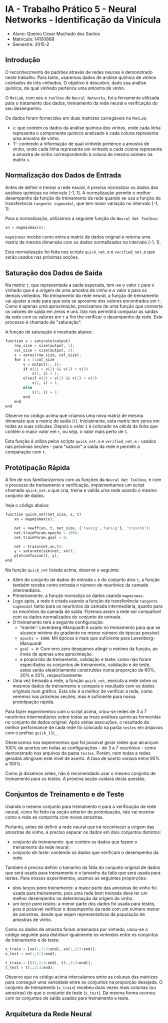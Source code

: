 # IA - Trabalho Prático 5 - Neural Networks - Identificação da Vinícula

- Aluno: Quenio Cesar Machado dos Santos
- Matrícula: 14100868
- Semestre: 2015-2

## Introdução

O reconhecimento de padrões através de redes neurais é demonstrado neste trabalho. Para tanto, usaremos dados de análise química de vinhos coletados de três vinhedos. O objetivo é descobrir, dado sua análise química, de qual vinhedo pertence uma amostra de vinho.

O `MatLab`, com seu o `toolbox` de `Neural Networks`, foi a ferramenta utilizada para o tratamento dos dados, treinamento da rede neural e verificação do seu desempenho.

Os dados foram fornecidos em duas matrizes carregáveis no `MatLab`:

- `x`: que contém os dados da análise química dos vinhos, onde cada linha representa o componente químico analisado e cada coluna representa uma amostra de vinho.
- 't': contendo a informação de qual vinhedo pertence a amostra de vinho, onde cada linha representa um vinhedo e cada coluna representa a amostra de vinho correspondendo à coluna de mesmo número na matrix `x`.

## Normalização dos Dados de Entrada

Antes de definir e treinar a rede neural, é preciso normalizar os dados das análises químicas no intervalo [-1, 1]. A normalização permite o melhor desempenho da função de treinamento da rede quando se usa a função de transferência `tangente sigmoidal`, que tem maior variação no intervalo [-1, 1].

Para a normalização, utilizamos a seguinte função do `Neural Net Toolbox`:

```python
xn = mapminmax(x);
```

`mapminmax` recebe como entra a matriz de dados original e retorna uma matriz de mesma dimensão com os dados normalizados no intervalo [-1, 1].

Esta normalização foi feita nos scripts `quick_net.m` e `verified_net.m` que serão usados nas próximas seções.

## Saturação dos Dados de Saída

Na matriz `t`, que representada a saída esperada, tem-se o valor `1` para o vinhedo que é a origem de uma amostra de vinho e o valor `0` para os demais vinhedos. No treinamento da rede neural, a função de treinamento vai ajustar a rede para que esta se aproxime dos valores encontrados em `t`. Como é apenas uma aproximação, precisamos de uma função que converta os valores de saída em zeros e uns. Isto nos permitirá comparar as saídas da rede com os valores em `t` a fim the verificar o desempenho da rede. Este processo é chamado de "saturação".

A função de saturação é mostrada abaixo:

```python
function s = saturate(output)
    row_size = size(output, 1);
    col_size = size(output, 2);
    s = zeros(row_size, col_size);
    for i = 1:col_size
        v = output(:, i);
        if v(1) > v(2) && v(1) > v(3)
            s(1, i) = 1;
        elseif v(2) > v(1) && v(2) > v(3)
            s(2, i) = 1;
        else
            s(3, i) = 1;
        end    
    end
end
```

Observe no código acima que criamos uma nova matriz de mesma dimensão que a matriz de saída (`t`). Inicialmente, esta matriz tem zeros em todas as suas célculas. Depois o valor `1` é colocado na célula da linha que contém o maior valor em `t`, ou seja, o valor mais perto de `1`.

Esta função é utiliza pelos scripts `quick_net.m` e `verified_net.m` - usados nas próximas seções - para "saturar" a saída da rede e permitir a comparação com `t`.

## Protótipação Rápida

A fim de nos familiarizarmos com as funções da `Neural Net Toolbox`, e com o processo de treinamento e verificação, implementamos um script chamado `quick_net.m` que cria, treina e valida uma rede usando o mesmo conjunto de dados.

Veja o código abaixo:

```python
function quick_net(net_size, x, t)
    xn = mapminmax(x);

    net = newff(xn, t, net_size, {'tansig','tansig'}, 'trainlm');
    net.trainParam.epochs = 1000;
    net.trainParam.goal = 0;

    net = train(net,xn,t);
    y = saturate(sim(net, xn));
    plotconfusion(t, y);
end
```

Na função `quick_net` listada acima, observe o seguinte:

- Além do conjunto de dados de entrada `x` e do conjunto alvo `t`, a função também recebe como entrada o número de neurônios da camada intermediária.
- Primeiramente, a função normaliza os dados usando `mapminmax`.
- Logo após, a rede é criada usando a função de transferência `tangente sigmoidal` tanto para os neurônios da camada intermediária, quanto para os neurônios da camada de saída. Fizemos assim a rede ser compatível com os dados normalizados do conjunto de entrada.
- O treinamento terá a seguinte configuração:
    - 'trainlm': Levenberg-Marquardt é usado no treinamento para que se alcance mínimo do gradiente no menor número de épocas possível.
    - `epochs = 1000`: Mil épocas é mais que suficiente para Levenberg-Marquardt.
    - `goal = 0`: Com erro zero desejamos atingir o mínimo da função, ao invés de apenas uma aproximação.
    - a proporcão de treinamento, validação e teste: como não foram especifados os conjuntos de treinamento, validação e de teste, estes serão aleatóriamente construídos numa proporção de 60%, 20% e 20%, respectivamente.
- Uma vez treinada a rede, a função `quick_net`, executa a rede sobre os mesmos dados de treinamento e compara o resultado com os dados originais num gráfico. Esta não é a melhor de verificar a rede, como veremos nas próximas seções, mas é suficiente para nossa prototipação rápida.

Para fazer experimentos com o script acima, criou-se redes de 3 a 7 neurônios intermediários sobre todas as treze análises químicas fornecidas no conjunto de dados original. Após várias execuções, o resultado da melhor performance de cada rede foi colocado na pasta `testes` em arquivos com o prefixo `quick_13i_`.

Observamos nos experimentos que foi possível gerar redes que alcançam 100% de acertos em todas as configurações - de 3 a 7 neurônios - como demonstrado nos arquivos da pasta `testes`. Porém, nem todas a redes geradas atingiram este nível de acerto. A taxa de acerto variava entre 95% a 100%.

Como já dissemos antes, não é recomendado usar o mesmo conjunto de treinamento para os testes. A próxima seção cuidará desta questão.

## Conjuntos de Treinamento e de Teste

Usando o mesmo conjunto para treinamento e para a verificação da rede neural, como foi feito na seção anterior de prototipação, não vai mostrar como a rede se comporta com novas amostras.

Portanto, antes de definir a rede neural que irá reconhecer a origem das amostras de vinho, é preciso separar os dados em dois conjuntos distintos:

- _conjunto de treinamento_: que contém os dados que fazem o treinamento da rede neural;
- _conjunto de teste_: contendo os dados que verificam o desempenho da rede.

Também é preciso definir o tamanho da fatia do conjunto original de dados que será usado para treinamento e o tamanho da fatia que será usada para testes. Para nossos experimentos, usamos as seguintes proporções:

- _dois terços para treinamento_: a maior parte das amostras de vinho foi usada para treinamento, pois uma rede bem treinada deve ter um melhor desempenho na determinação da origem do vinho.
- _um terço para testes_: a menor parte dos dados foi usada para testes, pois é possível verificar o desempenho da rede com um número menor de amostras, desde que sejam representativas da população de amostras de vinho.

Como os dados de amostra foram ordenados por vinhedo, usou-se o código seguinte para distribuir igualmente os vinhedos entre os conjuntos de treinamento e de teste:

```python
x_train = [xn(:,1:3:end), xn(:,3:3:end)];
x_test = xn(:,2:3:end);

t_train = [t(:,1:3:end), t(:,3:3:end)];
t_test = t(:,2:3:end);
```

Observe que no código acima intercalamos entre as colunas das matrizes para conseguir uma variedade entre os conjuntos na proporção desejada. O conjunto de treinamento (`x_train`) recebeu duas vezes mais columas (ou amostras) do que o conjunto de teste (`x_test`). Da mesma forma ocorreu com os conjuntos de saída usados para treinamento e teste.

## Arquitetura da Rede Neural
